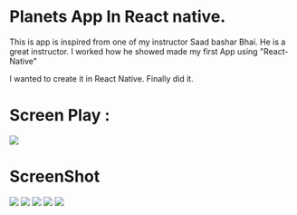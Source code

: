 # Planets App In React native.

This is app is inspired from one of my instructor Saad bashar Bhai. He is a great instructor. I worked how he showed made my first App using "React-Native"

I wanted to create it in React Native. Finally did it.

# Screen Play :

![](assets/Screenshots/screen_play.gif)

# ScreenShot
![](assets/Screenshots/Home.PNG)
![](assets/Screenshots/Details_Top.PNG)
![](assets/Screenshots/Details_bottom.PNG)
![](assets/Screenshots/Search1.jpg)
![](assets/Screenshots/Search2.jpg)